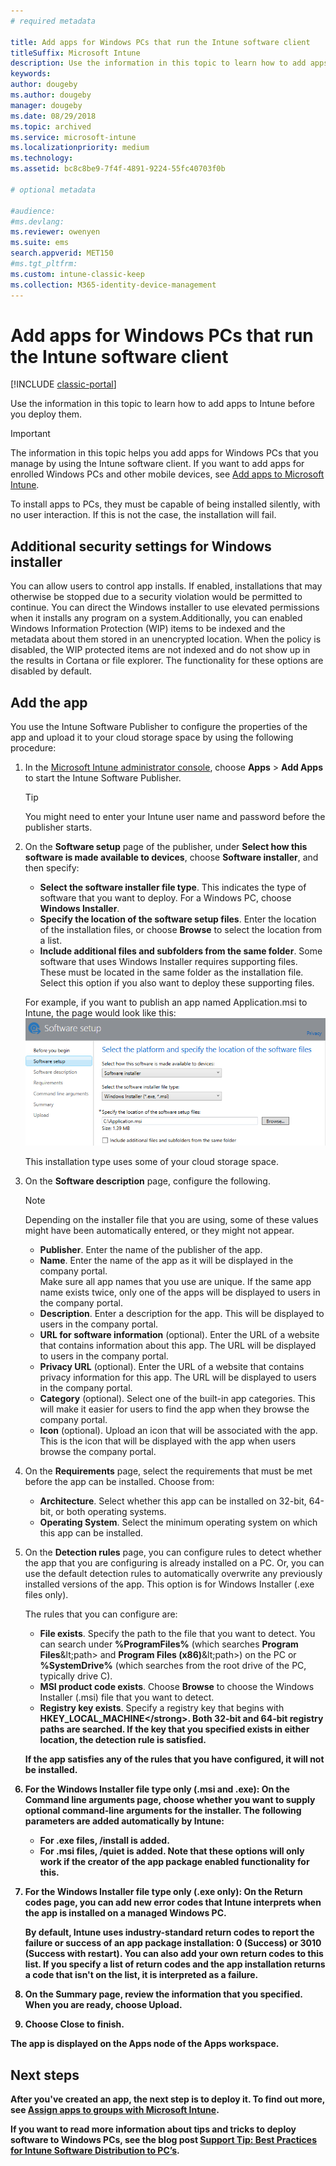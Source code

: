 ```yaml
---
# required metadata

title: Add apps for Windows PCs that run the Intune software client
titleSuffix: Microsoft Intune
description: Use the information in this topic to learn how to add apps for Windows PCs to Intune before you deploy them.
keywords:
author: dougeby
ms.author: dougeby
manager: dougeby
ms.date: 08/29/2018
ms.topic: archived
ms.service: microsoft-intune
ms.localizationpriority: medium
ms.technology:
ms.assetid: bc8c8be9-7f4f-4891-9224-55fc40703f0b

# optional metadata

#audience:
#ms.devlang:
ms.reviewer: owenyen
ms.suite: ems
search.appverid: MET150
#ms.tgt_pltfrm:
ms.custom: intune-classic-keep
ms.collection: M365-identity-device-management
---
```


# Add apps for Windows PCs that run the Intune software client

[!INCLUDE [classic-portal](../../intune-classic/includes/classic-portal.md)]

Use the information in this topic to learn how to add apps to Intune before you deploy them.

> [!IMPORTANT]
> The information in this topic helps you add apps for Windows PCs that you manage by using the Intune software client. If you want to add apps for enrolled Windows PCs and other mobile devices, see [Add apps to Microsoft Intune](../apps/apps-add.md).

To install apps to PCs, they must be capable of being installed silently, with no user interaction. If this is not the case, the installation will fail.

## Additional security settings for Windows installer
You can allow users to control app installs. If enabled, installations that may otherwise be stopped due to a security violation would be permitted to continue.​ You can direct the Windows installer to use elevated permissions when it installs any program on a system.​ Additionally, you can enabled Windows Information Protection (WIP) items to be indexed and the metadata about them stored in an unencrypted location. When the policy is disabled, the WIP protected items are not indexed and do not show up in the results in Cortana or file explorer. The functionality for these options are disabled by default. 

## Add the app
You use the Intune Software Publisher to configure the properties of the app and upload it to your cloud storage space by using the following procedure:

1. In the [Microsoft Intune administrator console](https://manage.microsoft.com), choose **Apps** &gt; **Add Apps** to start the Intune Software Publisher.

   > [!TIP]
   > You might need to enter your Intune user name and password before the publisher starts.

2. On the **Software setup** page of the publisher, under **Select how this software is made available to devices**, choose **Software installer**, and then specify:

   - **Select the software installer file type**. This indicates the type of software that you want to deploy. For a Windows PC, choose **Windows Installer**.
   - **Specify the location of the software setup files**. Enter the location of the installation files, or choose **Browse** to select the location from a list.
   - **Include additional files and subfolders from the same folder**. Some software that uses Windows Installer requires supporting files. These must be located in the same folder as the installation file. Select this option if you also want to deploy these supporting files.

   For example, if you want to publish an app named Application.msi to Intune, the page would look like this:
   ![Software setup page of the publisher](./media/add-apps-for-windows-pcs-in-microsoft-intune/publisher-for-pc.png)

   This installation type uses some of your cloud storage space.

3. On the **Software description** page, configure the following.

   > [!NOTE]
   > Depending on the installer file that you are using, some of these values might have been automatically entered, or they might not appear.

   - **Publisher**. Enter the name of the publisher of the app.
   - **Name**. Enter the name of the app as it will be displayed in the company portal.<br />Make sure all app names that you use are unique. If the same app name exists twice, only one of the apps will be displayed to users in the company portal.
   - **Description**. Enter a description for the app. This will be displayed to users in the company portal.
   - **URL for software information** (optional). Enter the URL of a website that contains information about this app. The URL will be displayed to users in the company portal.
   - **Privacy URL** (optional). Enter the URL of a website that contains privacy information for this app. The URL will be displayed to users in the company portal.
   - **Category** (optional). Select one of the built-in app categories. This will make it easier for users to find the app when they browse the company portal.
   - **Icon** (optional). Upload an icon that will be associated with the app. This is the icon that will be displayed with the app when users browse the company portal.

4. On the **Requirements** page, select the requirements that must be met before the app can be installed. Choose from:

   - **Architecture**. Select whether this app can be installed on 32-bit, 64-bit, or both operating systems.
   - **Operating System**. Select the minimum operating system on which this app can be installed.

5. On the **Detection rules** page, you can configure rules to detect whether the app that you are configuring is already installed on a PC. Or,  you can use the default detection rules to automatically overwrite any previously installed versions of the app. This option is for Windows Installer (.exe files only).

   The rules that you can configure are:
   - **File exists**. Specify the path to the file that you want to detect. You can search under **%ProgramFiles%** (which searches **Program Files**\&lt;path&gt; and **Program Files (x86)**\&lt;path&gt;) on the PC or **%SystemDrive%** (which searches from the root drive of the PC, typically drive C).
   - **MSI product code exists**. Choose **Browse** to choose the Windows Installer (.msi) file that you want to detect.
   - <strong>Registry key exists</strong>. Specify a registry key that begins with <strong>HKEY_LOCAL_MACHINE\</strong>. Both 32-bit and 64-bit registry paths are searched. If the key that you specified exists in either location, the detection rule is satisfied.

   If the app satisfies any of the rules that you have configured, it will not be installed.

6. For the **Windows Installer** file type only (.msi and .exe): On the **Command line arguments** page, choose whether you want to supply optional command-line arguments for the installer.
   The following parameters are added automatically by Intune:
   - For .exe files, **/install** is added.
   - For .msi files, **/quiet** is added.
   Note that these options will only work if the creator of the app package enabled functionality for this.

7. For the **Windows Installer** file type only (.exe only): On the **Return codes** page, you can add new error codes that Intune interprets when the app is installed on a managed Windows PC.

   By default, Intune uses industry-standard return codes to report the failure or success of an app package installation: **0** (Success) or **3010** (Success with restart). You can also add your own return codes to this list. If you specify a list of return codes and the app installation returns a code that isn't on the list, it is interpreted as a failure.

8. On the **Summary** page, review the information that you specified. When you are ready, choose **Upload**.

9. Choose **Close** to finish.

The app is displayed on the **Apps** node of the **Apps** workspace.

## Next steps

After you've created an app, the next step is to deploy it. To find out more, see [Assign apps to groups with Microsoft Intune](../apps/apps-deploy.md).

If you want to read more information about tips and tricks to deploy software to Windows PCs, see the blog post [Support Tip: Best Practices for Intune Software Distribution to PC’s](https://support.microsoft.com/en-US/help/2583929).
